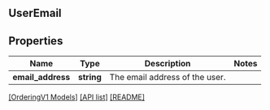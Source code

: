 ## UserEmail

## Properties

Name | Type | Description | Notes
------------ | ------------- | ------------- | -------------
**email_address** | **string** | The email address of the user. |

[[OrderingV1 Models]](../) [[API list]](../../Api) [[README]](../../../README.md)
